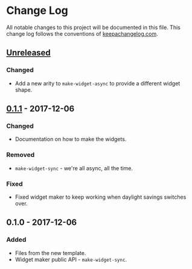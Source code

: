 # Change Log
All notable changes to this project will be documented in this file. This change log follows the conventions of [keepachangelog.com](http://keepachangelog.com/).

## [Unreleased]
### Changed
- Add a new arity to `make-widget-async` to provide a different widget shape.

## [0.1.1] - 2017-12-06
### Changed
- Documentation on how to make the widgets.

### Removed
- `make-widget-sync` - we're all async, all the time.

### Fixed
- Fixed widget maker to keep working when daylight savings switches over.

## 0.1.0 - 2017-12-06
### Added
- Files from the new template.
- Widget maker public API - `make-widget-sync`.

[Unreleased]: https://github.com/your-name/day6/compare/0.1.1...HEAD
[0.1.1]: https://github.com/your-name/day6/compare/0.1.0...0.1.1
